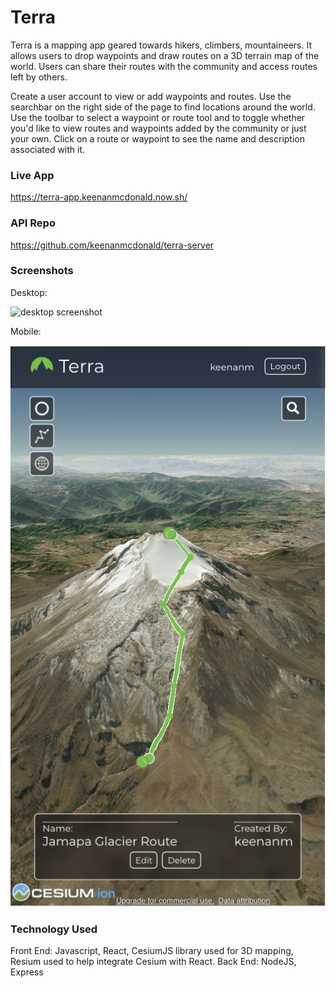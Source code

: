 
# Terra
Terra is a mapping app geared towards hikers, climbers, mountaineers.
It allows users to drop waypoints and draw routes on a 3D terrain map of the world.
Users can share their routes with the community and access routes left by others.

Create a user account to view or add waypoints and routes.
Use the searchbar on the right side of the page to find locations around the world.
Use the toolbar to select a waypoint or route tool and to toggle whether you'd like to view routes and waypoints added by the community or just your own.
Click on a route or waypoint to see the name and description associated with it.

### Live App
https://terra-app.keenanmcdonald.now.sh/

### API Repo
https://github.com/keenanmcdonald/terra-server

### Screenshots
Desktop:

<img src="public/screenshots/terra-desktop.png" alt="desktop screenshot">

Mobile: 

<img src="public/screenshots/terra-mobile.png" alt="mobile screenshot">


### Technology Used
Front End: Javascript, React, CesiumJS library used for 3D mapping, Resium used to help integrate Cesium with React.
Back End: NodeJS, Express